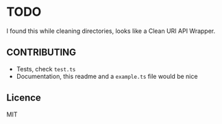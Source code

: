 # TODO

I found this while cleaning directories, looks like a Clean URI API Wrapper.

## CONTRIBUTING

- Tests, check `test.ts`
- Documentation, this readme and a `example.ts` file would be nice

## Licence

MIT
